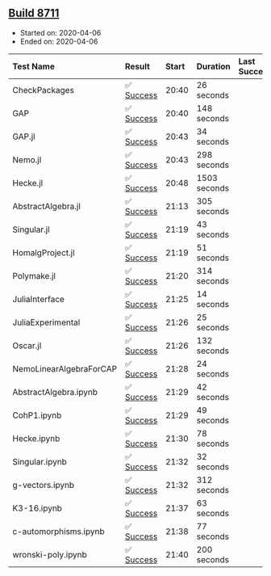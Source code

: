 ## [Build 8711](https://oscarci.mathematik.uni-kl.de/job/oscar/8711/)

* Started on: 2020-04-06
* Ended on: 2020-04-06

| Test Name    | Result | Start | Duration | Last Success | First Failure |
|:-------------|:-------|:------|:---------|:-------------|:--------------|
| CheckPackages | ✅ [Success](https://oscarci.mathematik.uni-kl.de/job/oscar/8711/artifact/logs/build-8711/CheckPackages.log) | 20:40 | 26 seconds |  |  |
| GAP | ✅ [Success](https://oscarci.mathematik.uni-kl.de/job/oscar/8711/artifact/logs/build-8711/GAP.log) | 20:40 | 148 seconds |  |  |
| GAP.jl | ✅ [Success](https://oscarci.mathematik.uni-kl.de/job/oscar/8711/artifact/logs/build-8711/GAP.jl.log) | 20:43 | 34 seconds |  |  |
| Nemo.jl | ✅ [Success](https://oscarci.mathematik.uni-kl.de/job/oscar/8711/artifact/logs/build-8711/Nemo.jl.log) | 20:43 | 298 seconds |  |  |
| Hecke.jl | ✅ [Success](https://oscarci.mathematik.uni-kl.de/job/oscar/8711/artifact/logs/build-8711/Hecke.jl.log) | 20:48 | 1503 seconds |  |  |
| AbstractAlgebra.jl | ✅ [Success](https://oscarci.mathematik.uni-kl.de/job/oscar/8711/artifact/logs/build-8711/AbstractAlgebra.jl.log) | 21:13 | 305 seconds |  |  |
| Singular.jl | ✅ [Success](https://oscarci.mathematik.uni-kl.de/job/oscar/8711/artifact/logs/build-8711/Singular.jl.log) | 21:19 | 43 seconds |  |  |
| HomalgProject.jl | ✅ [Success](https://oscarci.mathematik.uni-kl.de/job/oscar/8711/artifact/logs/build-8711/HomalgProject.jl.log) | 21:19 | 51 seconds |  |  |
| Polymake.jl | ✅ [Success](https://oscarci.mathematik.uni-kl.de/job/oscar/8711/artifact/logs/build-8711/Polymake.jl.log) | 21:20 | 314 seconds |  |  |
| JuliaInterface | ✅ [Success](https://oscarci.mathematik.uni-kl.de/job/oscar/8711/artifact/logs/build-8711/JuliaInterface.log) | 21:25 | 14 seconds |  |  |
| JuliaExperimental | ✅ [Success](https://oscarci.mathematik.uni-kl.de/job/oscar/8711/artifact/logs/build-8711/JuliaExperimental.log) | 21:26 | 25 seconds |  |  |
| Oscar.jl | ✅ [Success](https://oscarci.mathematik.uni-kl.de/job/oscar/8711/artifact/logs/build-8711/Oscar.jl.log) | 21:26 | 132 seconds |  |  |
| NemoLinearAlgebraForCAP | ✅ [Success](https://oscarci.mathematik.uni-kl.de/job/oscar/8711/artifact/logs/build-8711/NemoLinearAlgebraForCAP.log) | 21:28 | 24 seconds |  |  |
| AbstractAlgebra.ipynb | ✅ [Success](https://oscarci.mathematik.uni-kl.de/job/oscar/8711/artifact/logs/build-8711/AbstractAlgebra.ipynb.log) | 21:29 | 42 seconds |  |  |
| CohP1.ipynb | ✅ [Success](https://oscarci.mathematik.uni-kl.de/job/oscar/8711/artifact/logs/build-8711/CohP1.ipynb.log) | 21:29 | 49 seconds |  |  |
| Hecke.ipynb | ✅ [Success](https://oscarci.mathematik.uni-kl.de/job/oscar/8711/artifact/logs/build-8711/Hecke.ipynb.log) | 21:30 | 78 seconds |  |  |
| Singular.ipynb | ✅ [Success](https://oscarci.mathematik.uni-kl.de/job/oscar/8711/artifact/logs/build-8711/Singular.ipynb.log) | 21:32 | 32 seconds |  |  |
| g-vectors.ipynb | ✅ [Success](https://oscarci.mathematik.uni-kl.de/job/oscar/8711/artifact/logs/build-8711/g-vectors.ipynb.log) | 21:32 | 312 seconds |  |  |
| K3-16.ipynb | ✅ [Success](https://oscarci.mathematik.uni-kl.de/job/oscar/8711/artifact/logs/build-8711/K3-16.ipynb.log) | 21:37 | 63 seconds |  |  |
| c-automorphisms.ipynb | ✅ [Success](https://oscarci.mathematik.uni-kl.de/job/oscar/8711/artifact/logs/build-8711/c-automorphisms.ipynb.log) | 21:38 | 77 seconds |  |  |
| wronski-poly.ipynb | ✅ [Success](https://oscarci.mathematik.uni-kl.de/job/oscar/8711/artifact/logs/build-8711/wronski-poly.ipynb.log) | 21:40 | 200 seconds |  |  |
